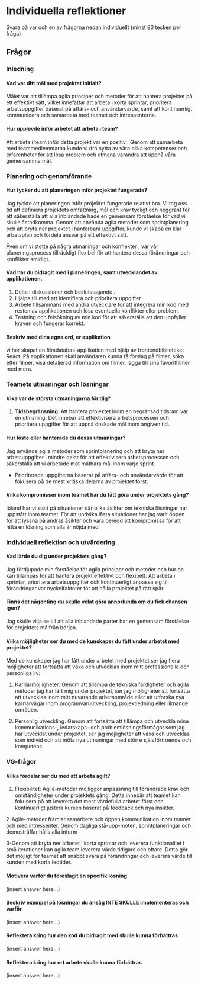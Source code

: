 # Individuella reflektioner

Svara på var och en av frågorna nedan individuellt (minst 80 tecken per fråga)

## Frågor

### Inledning

#### Vad var ditt mål med projektet initialt?
Målet var att tillämpa agila principer och metoder för att hantera projektet på ett effektivt sätt, vilket innefattar att arbeta i korta sprintar, prioritera arbetsuppgifter baserat på affärs- och användarvärde, samt att kontinuerligt kommunicera och samarbeta med teamet och intressenterna.

#### Hur upplevde inför arbetet att arbeta i team?
Att arbeta i team inför detta projekt var en positiv . Genom att samarbeta med teammedlemmarna kunde vi dra nytta av våra olika kompetenser och erfarenheter för att lösa problem och utmana varandra att uppnå våra gemensamma mål. 

### Planering och genomförande

#### Hur tycker du att planeringen inför projektet fungerade?
Jag tyckte att planeringen inför projektet fungerade relativt bra. Vi tog oss tid att definiera projektets omfattning, mål och krav tydligt och noggrant för att säkerställa att alla inblandade hade en gemensam förståelse för vad vi skulle åstadkomma. Genom att använda agila metoder som sprintplanering och att bryta ner projektet i hanterbara uppgifter, kunde vi skapa en klar arbetsplan och fördela ansvar på ett effektivt sätt. 

Även om vi stötte på några utmaningar och konflekter , var vår planeringsprocess tillräckligt flexibel för att hantera dessa förändringar och konflikter smidigt. 

#### Vad har du bidragit med i planeringen, samt utvecklandet av applikationen.
1. Delta i diskussioner och beslutstagande .
2. Hjälpa till med att identifiera och prioritera uppgifter.
3. Arbete tillsammans med andra utvecklare för att integrera min kod med resten av applikationen och lösa eventuella konflikter eller problem.
4. Testning och felsökning av min kod för att säkerställa att den uppfyller kraven och fungerar korrekt.

#### Beskriv med dina egna ord, er applikation
vi har skapat en filmdatabas-applikation med hjälp av frontendbiblioteket React. På applikationen skall användaren kunna få förslag på filmer, söka efter filmer, visa detaljerad information om filmer, lägga till sina favoritfilmer med mera.

### Teamets utmaningar och lösningar

#### Vika var de största utmaningarna för dig?
1. **Tidsbegränsning**: Att hantera projektet inom en begränsad tidsram var en utmaning. Det innebar att effektivisera arbetsprocessen och prioritera uppgifter för att uppnå önskade mål inom angiven tid.

#### Hur löste eller hanterade du dessa utmaningar?

Jag använde agila metoder som sprintplanering och att bryta ner arbetsuppgifter i mindre delar för att effektivisera arbetsprocessen och säkerställa att vi arbetade mot mätbara mål inom varje sprint.
   - Prioriterade uppgifterna baserat på affärs- och användarvärde för att fokusera på de mest kritiska delarna av projektet först.

#### Vilka kompromisser inom teamet har du fått göra under projektets gång?
Ibland har vi stött på situationer där olika åsikter om tekniska lösningar har uppstått inom teamet. För att undvika låsta situationer har jag varit öppen för att lyssna på andras åsikter och vara beredd att kompromissa för att hitta en lösning som alla är nöjda med.

### Individuell reflektion och utvärdering

#### Vad lärde du dig under projektets gång?
 Jag fördjupade min förståelse för agila principer och metoder och hur de kan tillämpas för att hantera projekt effektivt och flexibelt. Att arbeta i sprintar, prioritera arbetsuppgifter och kontinuerligt anpassa sig till förändringar var nyckelfaktorer för att hålla projektet på rätt spår.

#### Finns det någonting du skulle velat göra annorlunda om du fick chansen igen?
Jag skulle vilja se till att alla inblandade parter har en gemensam förståelse för projektets målfrån början.

#### Vilka möjligheter ser du med de kunskaper du fått under arbetet med projektet?
Med de kunskaper jag har fått under arbetet med projektet ser jag flera möjligheter att fortsätta att växa och utvecklas inom mitt professionella och personliga liv:

1. Karriärmöjligheter: Genom att tillämpa de tekniska färdigheter och agila metoder jag har lärt mig under projektet, ser jag möjligheter att fortsätta att utvecklas inom mitt nuvarande arbetsområde eller att utforska nya karriärvägar inom programvaruutveckling, projektledning eller liknande områden.

2. Personlig utveckling: Genom att fortsätta att tillämpa och utveckla mina kommunikations-, ledarskaps- och problemlösningsförmågor som jag har utvecklat under projektet, ser jag möjligheter att växa och utvecklas som individ och att möta nya utmaningar med större självförtroende och kompetens.



### VG-frågor

#### Vilka fördelar ser du med att arbeta agilt?
1. Flexibilitet: Agile-metoder möjliggör anpassning till förändrade krav och omständigheter under projektets gång. Detta innebär att teamet kan fokusera på att leverera det mest värdefulla arbetet först och kontinuerligt justera kursen baserat på feedback och nya insikter.

2-Agile-metoder främjar samarbete och öppen kommunikation inom teamet och med intressenter. Genom dagliga stå-upp-möten, sprintplaneringar och demosträffar hålls alla inform

3-Genom att bryta ner arbetet i korta sprintar och leverera funktionalitet i små iterationer kan agila team leverera värde tidigare och oftare. Detta gör det möjligt för teamet att snabbt svara på förändringar och leverera värde till kunden med korta ledtider.

#### Motivera varför du föreslagit en specifik lösning
(insert answer here...)

#### Beskriv exempel på lösningar du ansåg INTE SKULLE implementeras och varför
(insert answer here...)

#### Reflektera kring hur den kod du bidragit med skulle kunna förbättras
(insert answer here...)

#### Reflektera kring hur ert arbete skulle kunna förbättras
(insert answer here...)

